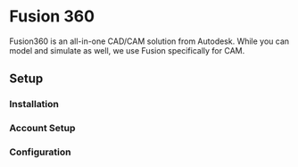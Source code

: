 # Fusion 360

Fusion360 is an all-in-one CAD/CAM solution from Autodesk. While you can model and simulate as well, we use Fusion specifically for CAM. 

## Setup

### Installation

### Account Setup

### Configuration

## 

